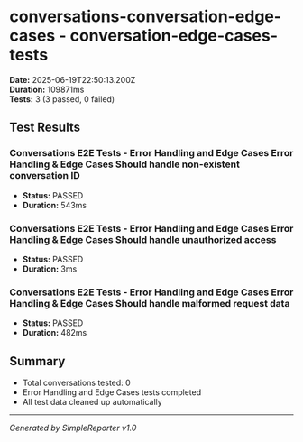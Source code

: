 # conversations-conversation-edge-cases - conversation-edge-cases-tests

**Date:** 2025-06-19T22:50:13.200Z  
**Duration:** 109871ms  
**Tests:** 3 (3 passed, 0 failed)

## Test Results


### Conversations E2E Tests - Error Handling and Edge Cases Error Handling & Edge Cases Should handle non-existent conversation ID
- **Status:** PASSED
- **Duration:** 543ms



### Conversations E2E Tests - Error Handling and Edge Cases Error Handling & Edge Cases Should handle unauthorized access
- **Status:** PASSED
- **Duration:** 3ms



### Conversations E2E Tests - Error Handling and Edge Cases Error Handling & Edge Cases Should handle malformed request data
- **Status:** PASSED
- **Duration:** 482ms



## Summary

- Total conversations tested: 0
- Error Handling and Edge Cases tests completed
- All test data cleaned up automatically

---
*Generated by SimpleReporter v1.0*
